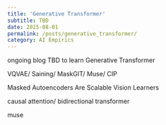 ```yaml
---
title: 'Generative Transformer'
subtitle: TBD
date: 2025-08-01
permalink: /posts/generative_transformer/
category: AI Empirics
---
```


ongoing blog TBD to learn Generative Transformer

VQVAE/ Saining/ MaskGIT/ Muse/ CIP

Masked Autoencoders Are Scalable Vision Learners

causal attention/ bidirectional transformer 

muse


